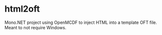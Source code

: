 html2oft
========

Mono.NET project using OpenMCDF to inject HTML into a template OFT file. Meant to not require Windows.
